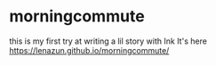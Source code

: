 # morningcommute
this is my first try at writing a lil story with Ink
It's here https://lenazun.github.io/morningcommute/
